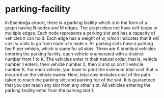 ﻿# parking-facility

In Esenboğa airport, there is a parking facility which is in the form of a graph having N
nodes and M edges. The graph does not have self-loops or multiple edges. Each node represents a
parking slot and has a capacity of vehicles it can hold. Each edge has a weight of w, which indicates
that it will cost w units to go from node u to node v. All parking slots have a parking fee F per
vehicle, which is same for all slots.
There are K identical vehicles entering the parking facility, each vehicle enumerated with
a distinct number from 1 to K. The vehicles enter in their natural order, that is, vehicle number 1
enters, then vehicle number 2, then 3 and so on till vehicle number K. For each vehicle, you have
to print the minimum total cost that is incurred on the vehicle owner. Here, total cost includes cost
of the path taken to reach the parking slot and parking fee of the slot. It is guaranteed that you
can reach any slot from any other slot. All vehicles entering the parking facility enter from the
parking slot 1.
